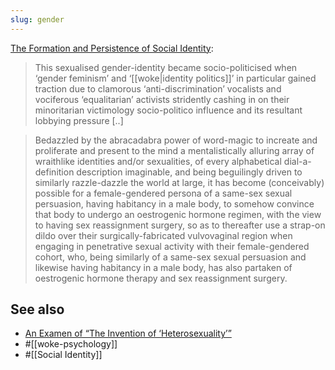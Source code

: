 ```yaml
---
slug: gender
---
```


[The Formation and Persistence of Social Identity](http://actualfreedom.com.au/an/various/persistentsocialidentity.htm):

> This sexualised gender-identity became socio-politicised when ‘gender feminism’ and ‘[[woke|identity politics]]’ in particular gained traction due to clamorous ‘anti-discrimination’ vocalists and vociferous ‘equalitarian’ activists stridently cashing in on their minoritarian victimology socio-politico influence and its resultant lobbying pressure [..]

> Bedazzled by the abracadabra power of word-magic to increate and proliferate and present to the mind a mentalistically alluring array of wraithlike identities and/or sexualities, of every alphabetical dial-a-definition description imaginable, and being beguilingly driven to similarly razzle-dazzle the world at large, it has become (conceivably) possible for a female-gendered persona of a same-sex sexual persuasion, having habitancy in a male body, to somehow convince that body to undergo an oestrogenic hormone regimen, with the view to having sex reassignment surgery, so as to thereafter use a strap-on dildo over their surgically-fabricated vulvovaginal region when engaging in penetrative sexual activity with their female-gendered cohort, who, being similarly of a same-sex sexual persuasion and likewise having habitancy in a male body, has also partaken of oestrogenic hormone therapy and sex reassignment surgery.


## See also

- [An Examen of “The Invention of ‘Heterosexuality’”](http://actualfreedom.com.au/an/contents.htm#contents)
- #[[woke-psychology]]
- #[[Social Identity]]
